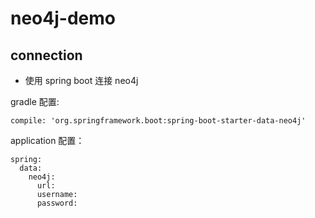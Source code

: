 # neo4j-demo

## connection

* 使用 spring boot 连接 neo4j
>
gradle 配置:
```
compile: 'org.springframework.boot:spring-boot-starter-data-neo4j'       
```
>
application 配置：
```
spring:
  data:
    neo4j:
      url:
      username:
      password:  
```